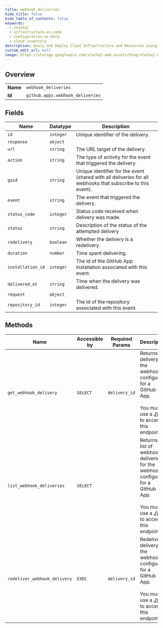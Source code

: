 ```yaml
---
title: webhook_deliveries
hide_title: false
hide_table_of_contents: false
keywords:
  - stackql
  - infrastructure-as-code
  - configuration-as-data
  - cloud inventory
description: Query and Deploy Cloud Infrastructure and Resources using SQL
custom_edit_url: null
image: https://storage.googleapis.com/stackql-web-assets/blog/stackql-blog-post-featured-image.png
---
```

  
    

## Overview
<table><tbody>
<tr><td><b>Name</b></td><td><code>webhook_deliveries</code></td></tr>
<tr><td><b>Id</b></td><td><code>github.apps.webhook_deliveries</code></td></tr>
</tbody></table>

## Fields
| Name | Datatype | Description |
| ---- | -------- | ----------- |
| `id` | `integer` | Unique identifier of the delivery. |
| `response` | `object` |  |
| `url` | `string` | The URL target of the delivery. |
| `action` | `string` | The type of activity for the event that triggered the delivery. |
| `guid` | `string` | Unique identifier for the event (shared with all deliveries for all webhooks that subscribe to this event). |
| `event` | `string` | The event that triggered the delivery. |
| `status_code` | `integer` | Status code received when delivery was made. |
| `status` | `string` | Description of the status of the attempted delivery |
| `redelivery` | `boolean` | Whether the delivery is a redelivery. |
| `duration` | `number` | Time spent delivering. |
| `installation_id` | `integer` | The id of the GitHub App installation associated with this event. |
| `delivered_at` | `string` | Time when the delivery was delivered. |
| `request` | `object` |  |
| `repository_id` | `integer` | The id of the repository associated with this event. |
## Methods
| Name | Accessible by | Required Params | Description |
| ---- | ------------- | --------------- | ----------- |
| `get_webhook_delivery` | `SELECT` | `delivery_id` | Returns a delivery for the webhook configured for a GitHub App.<br /><br />You must use a [JWT](https://docs.github.com/apps/building-github-apps/authenticating-with-github-apps/#authenticating-as-a-github-app) to access this endpoint. |
| `list_webhook_deliveries` | `SELECT` |  | Returns a list of webhook deliveries for the webhook configured for a GitHub App.<br /><br />You must use a [JWT](https://docs.github.com/apps/building-github-apps/authenticating-with-github-apps/#authenticating-as-a-github-app) to access this endpoint. |
| `redeliver_webhook_delivery` | `EXEC` | `delivery_id` | Redeliver a delivery for the webhook configured for a GitHub App.<br /><br />You must use a [JWT](https://docs.github.com/apps/building-github-apps/authenticating-with-github-apps/#authenticating-as-a-github-app) to access this endpoint. |
